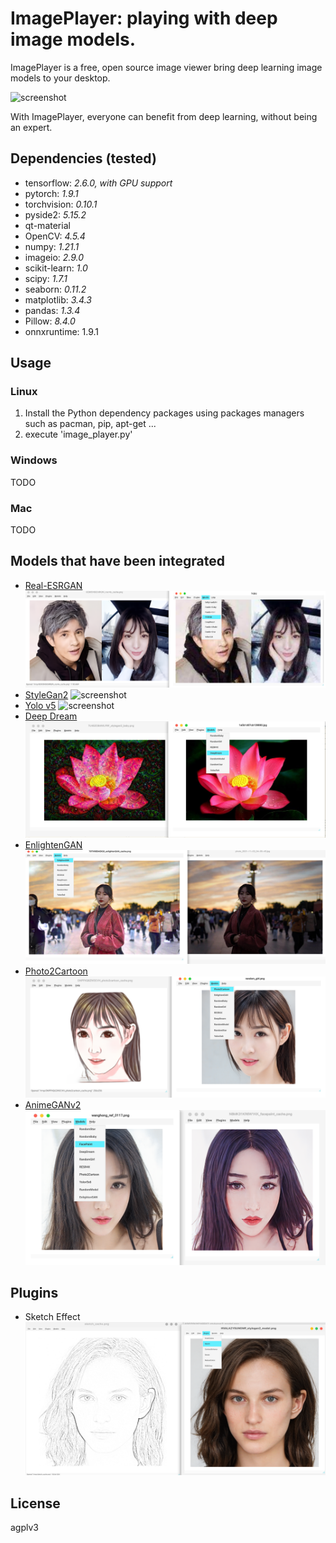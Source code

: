 # ImagePlayer: playing with deep image models.

ImagePlayer is a free, open source image viewer bring deep learning image models to your desktop.


![screenshot](https://raw.githubusercontent.com/fengwang/ImagePlayer/main/misc/screenshot.png)


With ImagePlayer, everyone can benefit from deep learning, without being an expert.


## Dependencies (tested)

+ tensorflow: _2.6.0, with GPU support_
+ pytorch: _1.9.1_
+ torchvision: _0.10.1_
+ pyside2: _5.15.2_
+ qt-material
+ OpenCV: _4.5.4_
+ numpy: _1.21.1_
+ imageio: _2.9.0_
+ scikit-learn: _1.0_
+ scipy: _1.7.1_
+ seaborn: _0.11.2_
+ matplotlib: _3.4.3_
+ pandas: _1.3.4_
+ Pillow: _8.4.0_
+ onnxruntime: 1.9.1

## Usage

### Linux

1. Install the Python dependency packages using packages managers such as pacman, pip, apt-get ...
2. execute 'image_player.py'

### Windows

TODO

### Mac

TODO


## Models that have been integrated


+ [Real-ESRGAN](https://github.com/xinntao/Real-ESRGAN)
![screenshot](https://raw.githubusercontent.com/fengwang/ImagePlayer/main/misc/resr4x.png)
+ [StyleGan2](https://github.com/a312863063/generators-with-stylegan2)
![screenshot](https://raw.githubusercontent.com/fengwang/ImagePlayer/main/misc/screenshot.png)
+ [Yolo v5](https://ultralytics.com/yolov5)
![screenshot](https://raw.githubusercontent.com/fengwang/ImagePlayer/main/misc/yolo_screenshot.png)
+ [Deep Dream](https://en.wikipedia.org/wiki/DeepDream)
![screenshot](https://raw.githubusercontent.com/fengwang/ImagePlayer/main/misc/deepdream_screenshot.png)
+ [EnlightenGAN](https://github.com/VITA-Group/EnlightenGAN)
![screenshot](https://raw.githubusercontent.com/fengwang/ImagePlayer/main/misc/enlightenGAN.png)
+ [Photo2Cartoon](https://github.com/william0wang/photo2cartoon)
![screenshot](https://raw.githubusercontent.com/fengwang/ImagePlayer/main/misc/photo2cartoon.png)
+ [AnimeGANv2](https://github.com/TachibanaYoshino/AnimeGANv2)
![screenshot](https://raw.githubusercontent.com/fengwang/ImagePlayer/main/misc/facepaint.png)


## Plugins
+ Sketch Effect
![screenshot](https://raw.githubusercontent.com/fengwang/ImagePlayer/main/misc/sketch.png)


## License

agplv3


